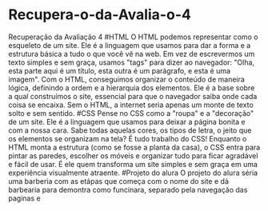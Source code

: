 # Recupera-o-da-Avalia-o-4
Recuperação da Avaliação 4
#HTML
 O HTML podemos representar como o esqueleto de um site. Ele é a linguagem que usamos para dar a forma e a estrutura básica a tudo o que você vê na web. Em vez de escrevermos um texto simples 
e sem graça, usamos "tags" para dizer ao navegador: "Olha, esta parte aqui é um título, esta outra é um parágrafo, e esta é uma imagem".
Com o HTML, conseguimos organizar o conteúdo de maneira lógica, definindo a ordem e a hierarquia dos elementos. Ele é a base sobre a qual construímos o site, essencial para que 
o navegador saiba onde cada coisa se encaixa. Sem o HTML, a internet seria apenas um monte de texto solto e sem sentido.
#CSS
Pense no CSS como a "roupa" e a "decoração" de um site. Ele é a linguagem que usamos para deixar a página bonita e com a nossa cara. Sabe todas aquelas cores, os tipos de letra, 
o jeito que os elementos se organizam na tela? É tudo trabalho do CSS!
Enquanto o HTML monta a estrutura (como se fosse a planta da casa), o CSS entra para pintar as paredes, escolher os móveis e organizar tudo para ficar agradável e fácil de usar. 
É ele quem transforma um site simples e sem graça em uma experiência visualmente atraente.
#Projeto do alura
O projeto do alura séria uma barberia com as etápas que começa com o nome do site e dá barbearia para demontra como funcinara, separado pela navegação das paginas e 
